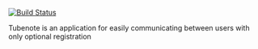 [![Build Status](https://travis-ci.org/FriedrichK/tubenote.svg?branch=master)](https://travis-ci.org/FriedrichK/tubenote)

Tubenote is an application for easily communicating between users with only optional registration